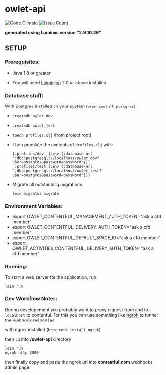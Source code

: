 # owlet-api

[![Code Climate](https://codeclimate.com/github/codefordenver/owlet-api/badges/gpa.svg)](https://codeclimate.com/github/codefordenver/owlet-api)
[![Issue Count](https://codeclimate.com/github/codefordenver/owlet-api/badges/issue_count.svg)](https://codeclimate.com/github/codefordenver/owlet-api)

**generated using Luminus version "2.9.10.26"**

## SETUP


### Prerequisites:

- Java 1.8 or greater

- You will need [Leiningen][1] 2.0 or above installed.

### Database stuff:

With postgres installed on your system (`brew install postgres`)

- `createdb owlet_dev`
- `createdb owlet_test`
- `touch profiles.clj` (from project root)


- Then populate the contents of `profiles.clj` with:

	```
	{:profiles/dev  {:env {:database-url "jdbc:postgresql://localhost/owlet_dev?	user=postgres&password=password"}}
	 :profiles/test {:env {:database-url "jdbc:postgresql://localhost/owlet_test?	user=postgres&password=password"}}}
	```
- Migrate all outstanding migrations 
	
	`lein migratus migrate`

	
### Environment Variables:

- export OWLET_CONTENTFUL_MANAGEMENT_AUTH_TOKEN="ask a cfd member"
- export OWLET_CONTENTFUL_DELIVERY_AUTH_TOKEN="ask a cfd member"
- export OWLET_CONTENTFUL_DEFAULT_SPACE_ID="ask a cfd member"
- export OWLET_ACTIVITIES_CONTENTFUL_DELIVERY_AUTH_TOKEN="ask a cfd member"

[1]: https://github.com/technomancy/leiningen

### Running: 

To start a web server for the application, run:

    lein run
    

### Dev Workflow Notes:

During developement you probably want to proxy request from and to `localhost`
to contenful. For this you can use something like [ngrok](https://ngrok.com/)
to tunnel the webhook responses:

with ngrok installed (`brew cask install ngrok`)

then `cd` into **/owlet-api** directory

```
lein run
ngrok http 3000 
```

then finally copy and paste the ngrok url into **contentful.com** webhooks admin page.

